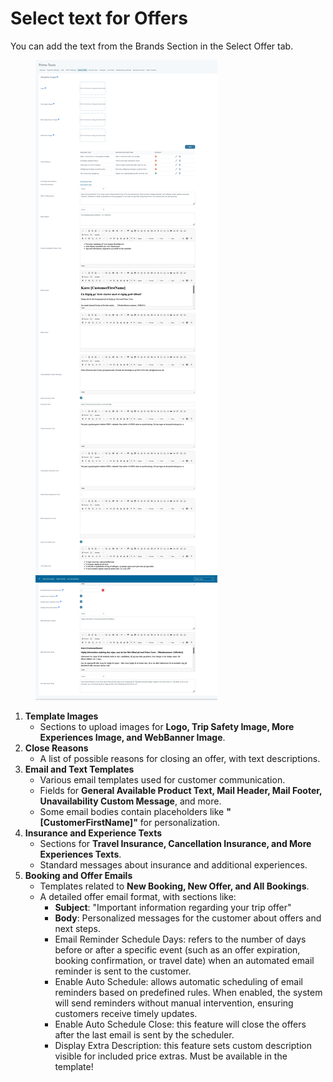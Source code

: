# Select text for Offers

You can add the text from the Brands Section in the Select Offer tab.&#x20;

<figure><img src="../.gitbook/assets/image (22) (1) (1) (1) (1) (1).png" alt=""><figcaption></figcaption></figure>

1. **Template Images**
   * Sections to upload images for **Logo, Trip Safety Image, More Experiences Image, and WebBanner Image**.
2. **Close Reasons**
   * A list of possible reasons for closing an offer, with text descriptions.
3. **Email and Text Templates**
   * Various email templates used for customer communication.
   * Fields for **General Available Product Text, Mail Header, Mail Footer, Unavailability Custom Message**, and more.
   * Some email bodies contain placeholders like **"\[CustomerFirstName]"** for personalization.
4. **Insurance and Experience Texts**
   * Sections for **Travel Insurance, Cancellation Insurance, and More Experiences Texts**.
   * Standard messages about insurance and additional experiences.
5. **Booking and Offer Emails**
   * Templates related to **New Booking, New Offer, and All Bookings**.
   * A detailed offer email format, with sections like:
     * **Subject**: "Important information regarding your trip offer"
     * **Body**: Personalized messages for the customer about offers and next steps.
     * Email Reminder Schedule Days: refers to the number of days before or after a specific event (such as an offer expiration, booking confirmation, or travel date) when an automated email reminder is sent to the customer.
     * Enable Auto Schedule: allows automatic scheduling of email reminders based on predefined rules. When enabled, the system will send reminders without manual intervention, ensuring customers receive timely updates.
     * Enable Auto Schedule Close: this feature will close the offers after the last email is sent by the scheduler.
     * Display Extra Description: this feature sets custom description visible for included price extras. Must be available in the template!
